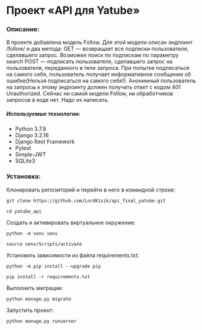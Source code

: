 # Проект «API для Yatube»

### Описание:

В проекте добавлена модель Follow. Для этой модели описан эндпоинт
/follow/ и два метода: 
GET — возвращает все подписки пользователя, сделавшего запрос. Возможен поиск по подпискам по параметру search
POST — подписать пользователя, сделавшего запрос на пользователя, переданного в теле запроса. При попытке подписаться на самого себя, пользователь получает информативное сообщение об ошибке(Нельзя подписаться на самого себя!).
Анонимный пользователь на запросы к этому эндпоинту должен получать ответ с кодом 401 Unauthorized. 
Сейчас ни самой модели Follow, ни обработчиков запросов в коде нет. Надо их написать.

##### Используемые технологии:

* Python 3.7.9
* Django 3.2.16
* Django Rest Framework
* Pytest
* Simple-JWT
* SQLite3

### Установка:

Клонировать репозиторий и перейти в него в командной строке:

```
git clone https://github.com/LordKisik/api_final_yatube.git
```

```
cd yatube_api
```

Cоздать и активировать виртуальное окружение:

```
python -m venv venv
```

```
source venv/Scripts/activate
```

Установить зависимости из файла requirements.txt:

```
python -m pip install --upgrade pip
```

```
pip install -r requirements.txt
```

Выполнить миграции:

```
python manage.py migrate
```

Запустить проект:

```
python manage.py runserver
```